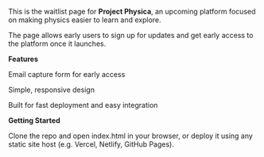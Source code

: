 This is the waitlist page for **Project Physica**, an upcoming platform focused on making physics easier to learn and explore.

The page allows early users to sign up for updates and get early access to the platform once it launches.

**Features**

Email capture form for early access

Simple, responsive design

Built for fast deployment and easy integration

**Getting Started**

Clone the repo and open index.html in your browser, or deploy it using any static site host (e.g. Vercel, Netlify, GitHub Pages).

